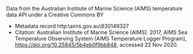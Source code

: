 Data from the Australian Institute of Marine Science (AIMS) temperature data API under a Creative Commons BY

* Metadata record http:\\aims.gov.au\\830149327
* Citation: Australian Institute of Marine Science (AIMS). 
  2017, AIMS Sea Temperature Observing System (AIMS Temperature Logger Program), 
  https://doi.org/10.25845/5b4eb0f9bb848, accessed 22 Nov 2020.
